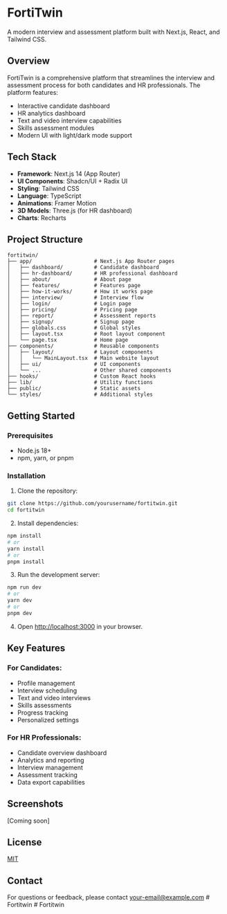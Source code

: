 # FortiTwin

A modern interview and assessment platform built with Next.js, React, and Tailwind CSS.

## Overview

FortiTwin is a comprehensive platform that streamlines the interview and assessment process for both candidates and HR professionals. The platform features:

- Interactive candidate dashboard
- HR analytics dashboard
- Text and video interview capabilities
- Skills assessment modules
- Modern UI with light/dark mode support

## Tech Stack

- **Framework**: Next.js 14 (App Router)
- **UI Components**: Shadcn/UI + Radix UI
- **Styling**: Tailwind CSS
- **Language**: TypeScript
- **Animations**: Framer Motion
- **3D Models**: Three.js (for HR dashboard)
- **Charts**: Recharts

## Project Structure

```
fortitwin/
├── app/                    # Next.js App Router pages
│   ├── dashboard/          # Candidate dashboard
│   ├── hr-dashboard/       # HR professional dashboard
│   ├── about/              # About page
│   ├── features/           # Features page
│   ├── how-it-works/       # How it works page
│   ├── interview/          # Interview flow
│   ├── login/              # Login page
│   ├── pricing/            # Pricing page
│   ├── report/             # Assessment reports
│   ├── signup/             # Signup page
│   ├── globals.css         # Global styles
│   ├── layout.tsx          # Root layout component
│   └── page.tsx            # Home page
├── components/             # Reusable components
│   ├── layout/             # Layout components
│   │   └── MainLayout.tsx  # Main website layout
│   ├── ui/                 # UI components
│   └── ...                 # Other shared components
├── hooks/                  # Custom React hooks
├── lib/                    # Utility functions
├── public/                 # Static assets
└── styles/                 # Additional styles
```

## Getting Started

### Prerequisites

- Node.js 18+ 
- npm, yarn, or pnpm

### Installation

1. Clone the repository:
```bash
git clone https://github.com/yourusername/fortitwin.git
cd fortitwin
```

2. Install dependencies:
```bash
npm install
# or
yarn install
# or
pnpm install
```

3. Run the development server:
```bash
npm run dev
# or
yarn dev
# or
pnpm dev
```

4. Open [http://localhost:3000](http://localhost:3000) in your browser.

## Key Features

### For Candidates:
- Profile management
- Interview scheduling
- Text and video interviews
- Skills assessments
- Progress tracking
- Personalized settings

### For HR Professionals:
- Candidate overview dashboard
- Analytics and reporting
- Interview management
- Assessment tracking
- Data export capabilities

## Screenshots

[Coming soon]

## License

[MIT](LICENSE)

## Contact

For questions or feedback, please contact [your-email@example.com](mailto:your-email@example.com) #   F o r t i t w i n  
 #   F o r t i t w i n  
 